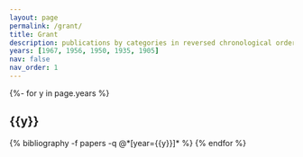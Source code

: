 ```yaml
---
layout: page
permalink: /grant/
title: Grant
description: publications by categories in reversed chronological order. generated by jekyll-scholar.
years: [1967, 1956, 1950, 1935, 1905]
nav: false
nav_order: 1
---
```

<!-- _pages/publications.md -->
<div class="publications">

{%- for y in page.years %}
  <h2 class="year">{{y}}</h2>
  {% bibliography -f papers -q @*[year={{y}}]* %}
{% endfor %}

</div>
